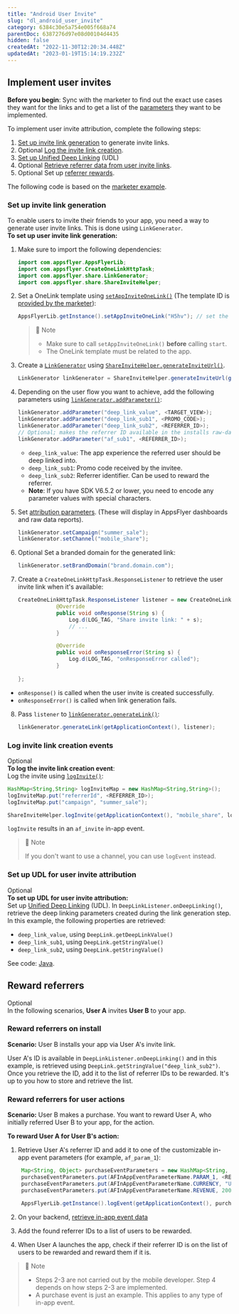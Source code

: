 ```yaml
---
title: "Android User Invite"
slug: "dl_android_user_invite"
category: 6384c30e5a754e005f668a74
parentDoc: 6387276d97e08d00104d4435
hidden: false
createdAt: "2022-11-30T12:20:34.448Z"
updatedAt: "2023-01-19T15:14:19.232Z"
---
```

Implement user invites
----------------------

**Before you begin**: Sync with the marketer to find out the exact use cases they want for the links and to get a list of the [parameters](https://support.appsflyer.com/hc/en-us/articles/115004480866#parameters) they want to be implemented.

To implement user invite attribution, complete the following steps:

1. [Set up invite link generation](#set-up-invite-link-generation) to generate invite links.
2. <span class="annotation-optional">Optional</span> [Log the invite link creation](#log-invite-link-creation-events).
3. [Set up Unified Deep Linking](doc:unified-deep-linking-udl) (UDL)
4. <span class="annotation-optional">Optional</span> [Retrieve referrer data from user invite links](#set-up-udl-for-user-invite-attribution).
5. <span class="annotation-optional">Optional</span> Set up [referrer rewards](#reward-referrers).

The following code is based on the [marketer example](https://support.appsflyer.com/hc/en-us/articles/115004480866#example).

### Set up invite link generation

To enable users to invite their friends to your app, you need a way to generate user invite links. This is done using `LinkGenerator`.  
**To set up user invite link generation:**

1. Make sure to import the following dependencies:
   ```java
   import com.appsflyer.AppsFlyerLib;
   import com.appsflyer.CreateOneLinkHttpTask;
   import com.appsflyer.share.LinkGenerator;
   import com.appsflyer.share.ShareInviteHelper;
   ```

2. Set a OneLink template using [`setAppInviteOneLink()`](doc:android-sdk-reference-appsflyerlib#setappinviteonelink) (The template ID is [provided by the marketer](https://support.appsflyer.com/hc/en-us/articles/115004480866#procedures)):
   ```java
   AppsFlyerLib.getInstance().setAppInviteOneLink("H5hv"); // set the OneLink template ID the user invite links will be based on
   ```
   > 📘 Note
   > 
   > - Make sure to call `setAppInviteOneLink()` **before** calling `start`.
   > - The OneLink template must be related to the app.

3. Create a  [`LinkGenerator`](doc:android-sdk-reference-linkgenerator) using [`ShareInviteHelper.generateInviteUrl()`](doc:android-sdk-reference-shareinvitehelper#generateinviteurl).
   ```java
   LinkGenerator linkGenerator = ShareInviteHelper.generateInviteUrl(getApplicationContext());
   ```

4. Depending on the user flow you want to achieve, add the following parameters using [`linkGenerator.addParameter()`](doc:android-sdk-reference-linkgenerator#addparameter):
   ```java
   linkGenerator.addParameter("deep_link_value", <TARGET_VIEW>);
   linkGenerator.addParameter("deep_link_sub1", <PROMO_CODE>);
   linkGenerator.addParameter("deep_link_sub2", <REFERRER_ID>);
   // Optional; makes the referrer ID available in the installs raw-data report
   linkGenerator.addParameter("af_sub1", <REFERRER_ID>);
   ```
   - `deep_link_value`: The app experience the referred user should be deep linked into.
   - `deep_link_sub1`: Promo code received by the invitee.
   - `deep_link_sub2`: Referrer identifier. Can be used to reward the referrer.
   - **Note**: If you have SDK V6.5.2 or lower, you need to encode any parameter values with special characters.

5. Set [attribution parameters](doc:android-sdk-reference-linkgenerator#methods). (These will display in AppsFlyer dashboards and raw data reports).
   ```java
   linkGenerator.setCampaign("summer_sale");
   linkGenerator.setChannel("mobile_share");
   ```

6. <span class="annotation-optional">Optional</span> Set a branded domain for the generated link:

   ```java Java
   linkGenerator.setBrandDomain("brand.domain.com");
   ```

7. Create a `CreateOneLinkHttpTask.ResponseListener` to retrieve the user invite link when it's available:

   ```java
   CreateOneLinkHttpTask.ResponseListener listener = new CreateOneLinkHttpTask.ResponseListener() {
               @Override
               public void onResponse(String s) {
                   Log.d(LOG_TAG, "Share invite link: " + s);
                   // ...
               }

               @Override
               public void onResponseError(String s) {
                   Log.d(LOG_TAG, "onResponseError called");
               }
            
   };
   ```

- `onResponse()` is called when the user invite is created successfully.
- `onResponseError()` is called when link generation fails.

8. Pass `listener` to [`linkGenerator.generateLink()`](doc:android-sdk-reference-linkgenerator#generatelink-1):
   ```java
   linkGenerator.generateLink(getApplicationContext(), listener);
   ```

### Log invite link creation events

<span class="annotation-optional">Optional</span>  
**To log the invite link creation event**:  
Log the invite using [`logInvite()`](doc:android-sdk-reference-shareinvitehelper#loginvite):

```java
HashMap<String,String> logInviteMap = new HashMap<String,String>();
logInviteMap.put("referrerId", <REFERRER_ID>);
logInviteMap.put("campaign", "summer_sale");

ShareInviteHelper.logInvite(getApplicationContext(), "mobile_share", logInviteMap);
```

`logInvite` results in an `af_invite` in-app event.

> 📘 Note
> 
> If you don't want to use a channel, you can use `logEvent` instead.

### Set up UDL for user invite attribution

<span class="annotation-optional">Optional</span>  
**To set up UDL for user invite attribution:**  
Set up [Unified Deep Linking](doc:unified-deep-linking-udl) (UDL). In `DeepLinkListener.onDeepLinking()`, retrieve the deep linking parameters created during the link generation step. In this example, the following properties are retrieved:

- `deep_link_value`, using `DeepLink.getDeepLinkValue()`
- `deep_link_sub1`, using `DeepLink.getStringValue()`
- `deep_link_sub2`, using `DeepLink.getStringValue()`

See code: [Java](https://github.com/AppsFlyerSDK/appsflyer-onelink-android-sample-apps/blob/ee2a671926520c0aa031885da078f5ecf370c5c4/java/basic_app/app/src/main/java/com/appsflyer/onelink/appsflyeronelinkbasicapp/AppsflyerBasicApp.java#L74).

Reward referrers
----------------

<span class="annotation-optional">Optional</span>  
In the following scenarios, **User A** invites **User B** to your app.

### Reward referrers on install

**Scenario:** User B installs your app via User A's invite link.

User A's ID is available in `DeepLinkListener.onDeepLinking()` and in this example, is retrieved using `DeepLink.getStringValue("deep_link_sub2")`. Once you retrieve the ID, add it to the list of referrer IDs to be rewarded. It's up to you how to store and retrieve the list.

### Reward referrers for user actions

**Scenario:** User B makes a purchase. You want to reward User A, who initially referred User B to your app, for the action.

**To reward User A for User B's action:**

1. Retrieve User A's referrer ID and add it to one of the customizable in-app event parameters (for example, `af_param_1`):
   ```java
    Map<String, Object> purchaseEventParameters = new HashMap<String, Object>();
    purchaseEventParameters.put(AFInAppEventParameterName.PARAM_1, <REFERRER_ID>);
    purchaseEventParameters.put(AFInAppEventParameterName.CURRENCY, "USD");
    purchaseEventParameters.put(AFInAppEventParameterName.REVENUE, 200);
    
    AppsFlyerLib.getInstance().logEvent(getApplicationContext(), purchaseEventParameters);
   ```

2. On your backend, [retrieve in-app event data](https://support.appsflyer.com/hc/en-us/articles/115005544169-Rich-in-app-events-Overview#view-inapp-event-data)

3. Add the found referrer IDs to a list of users to be rewarded.

4. When User A launches the app, check if their referrer ID is on the list of users to be rewarded and reward them if it is.

> 📘 Note
> 
> - Steps 2-3 are not carried out by the mobile developer. Step 4 depends on how steps 2-3 are implemented.
> - A purchase event is just an example. This applies to any type of in-app event.